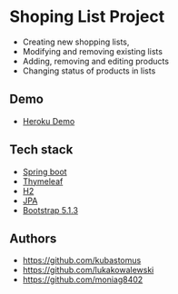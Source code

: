 # Shoping List Project

- Creating new shopping lists,
- Modifying and removing existing lists
- Adding, removing and editing products
- Changing status of products in lists


## Demo
- [Heroku Demo](https://shoping-list-102group.herokuapp.com)

## Tech stack

- [Spring boot](https://spring.io/projects/spring-boot)
- [Thymeleaf](https://www.thymeleaf.org/)
- [H2](https://www.h2database.com/html/main.html)
- [JPA](https://spring.io/projects/spring-data-jpa)
- [Bootstrap 5.1.3](https://getbootstrap.com/docs/5.1/getting-started/introduction/)

## Authors

- https://github.com/kubastomus
- https://github.com/lukakowalewski
- https://github.com/moniag8402
